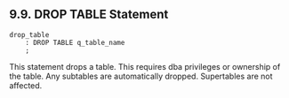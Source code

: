 <div id="droptable" class="section">

<div class="titlepage">

<div>

<div>

## 9.9. DROP TABLE Statement

</div>

</div>

</div>

``` programlisting
drop_table
    : DROP TABLE q_table_name
    ;
```

This statement drops a table. This requires dba privileges or ownership
of the table. Any subtables are automatically dropped. Supertables are
not affected.

</div>
